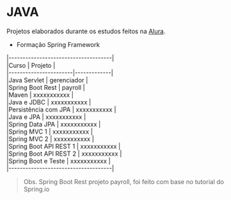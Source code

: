 # JAVA  

Projetos elaborados durante os estudos feitos na [Alura](https://www.alura.com.br/).

* Formação Spring Framework  


|-------------------------------------|   
|Curso                  | Projeto     |    
|-----------------------|-------------|   
|Java Servlet           | gerenciador |   
|Spring Boot Rest       | payroll     |   
|Maven                  | xxxxxxxxxxx |   
|Java e JDBC            | xxxxxxxxxxx |   
|Persistência com JPA   | xxxxxxxxxxx |   
|Java e JPA             | xxxxxxxxxxx |   
|Spring Data JPA        | xxxxxxxxxxx |   
|Spring MVC 1           | xxxxxxxxxxx |   
|Spring MVC 2           | xxxxxxxxxxx |   
|Spring Boot API REST 1 | xxxxxxxxxxx |   
|Spring Boot API REST 2 | xxxxxxxxxxx |   
|Spring Boot e Teste    | xxxxxxxxxxx |   
|-------------------------------------|   

> Obs. Spring Boot Rest projeto payroll, foi feito com base no tutorial do Spring.io
